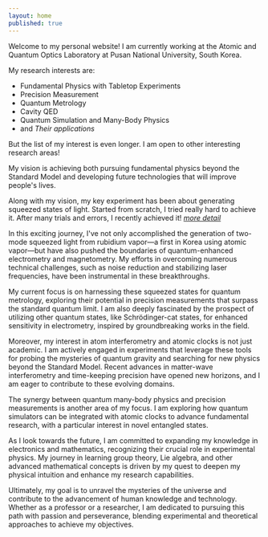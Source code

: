 ```yaml
---
layout: home
published: true
---
```

Welcome to my personal website! I am currently working at the Atomic and Quantum Optics Laboratory at Pusan National University, South Korea.

My research interests are:
- Fundamental Physics with Tabletop Experiments
- Precision Measurement
- Quantum Metrology
- Cavity QED
- Quantum Simulation and Many-Body Physics
- and _Their applications_

But the list of my interest is even longer. I am open to other interesting research areas!

My vision is achieving both pursuing fundamental physics beyond the Standard Model and developing future technologies that will improve people's lives.

Along with my vision, my key experiment has been about generating squeezed states of light. Started from scratch, I tried really hard to achieve it. After many trials and errors, I recently achieved it! [_more detail_](/research-experiment/)

In this exciting journey, I've not only accomplished the generation of two-mode squeezed light from rubidium vapor—a first in Korea using atomic vapor—but have also pushed the boundaries of quantum-enhanced electrometry and magnetometry. My efforts in overcoming numerous technical challenges, such as noise reduction and stabilizing laser frequencies, have been instrumental in these breakthroughs.

My current focus is on harnessing these squeezed states for quantum metrology, exploring their potential in precision measurements that surpass the standard quantum limit. I am also deeply fascinated by the prospect of utilizing other quantum states, like Schrödinger-cat states, for enhanced sensitivity in electrometry, inspired by groundbreaking works in the field.

Moreover, my interest in atom interferometry and atomic clocks is not just academic. I am actively engaged in experiments that leverage these tools for probing the mysteries of quantum gravity and searching for new physics beyond the Standard Model. Recent advances in matter-wave interferometry and time-keeping precision have opened new horizons, and I am eager to contribute to these evolving domains.

The synergy between quantum many-body physics and precision measurements is another area of my focus. I am exploring how quantum simulators can be integrated with atomic clocks to advance fundamental research, with a particular interest in novel entangled states.

As I look towards the future, I am committed to expanding my knowledge in electronics and mathematics, recognizing their crucial role in experimental physics. My journey in learning group theory, Lie algebra, and other advanced mathematical concepts is driven by my quest to deepen my physical intuition and enhance my research capabilities.

Ultimately, my goal is to unravel the mysteries of the universe and contribute to the advancement of human knowledge and technology. Whether as a professor or a researcher, I am dedicated to pursuing this path with passion and perseverance, blending experimental and theoretical approaches to achieve my objectives.
